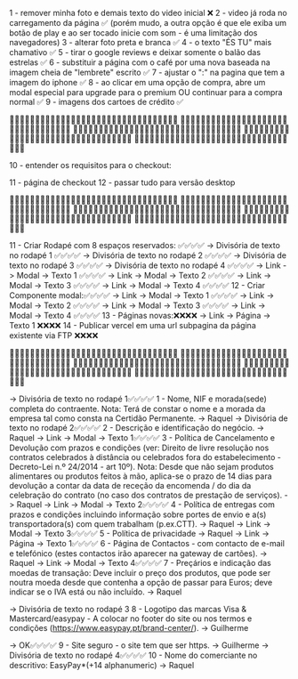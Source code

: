 
1 - remover minha foto e demais texto do video inicial ❌
2 - video já roda no carregamento da página ✅ (porém mudo, a outra opção é que ele exiba um botão de play e ao ser tocado inicie com som - é uma limitação dos navegadores)
3 - alterar foto preta e branca ✅
4 - o texto "ÉS TU" mais chamativo ✅
5 - tirar o google reviews e deixar somente o balão das estrelas ✅
6 - substituir a página com o café por uma nova baseada na imagem cheia de "lembrete" escrito ✅
7 - ajustar o ":" na pagina que tem a imagem do iphone ✅
8 - ao clicar em uma opção de compra, abre um modal especial para upgrade para o premium OU continuar para a compra normal ✅
9 - imagens dos cartoes de crédito ✅

👾👾👾👾👾👾👾👾👾👾👾👾👾👾👾👾👾👾👾👾👾👾👾👾👾👾👾👾👾👾👾👾👾
👾👾👾👾👾👾👾👾👾👾👾👾👾👾👾👾👾👾👾👾👾👾👾👾👾👾👾👾👾👾👾👾👾
👾👾👾👾👾👾👾👾👾👾👾👾👾👾👾👾👾👾👾👾👾👾👾👾👾👾👾👾👾👾👾👾👾
👾👾👾👾👾👾👾👾👾👾👾👾👾👾👾👾👾👾👾👾👾👾👾👾👾👾👾👾👾👾👾👾👾
👾👾👾👾👾👾👾👾👾👾👾👾👾👾👾👾👾👾👾👾👾👾👾👾👾👾👾👾👾👾👾👾👾

10 - entender os requisitos para o checkout:




11 - página de checkout
12 - passar tudo para versão desktop

👾👾👾👾👾👾👾👾👾👾👾👾👾👾👾👾👾👾👾👾👾👾👾👾👾👾👾👾👾👾👾👾👾
👾👾👾👾👾👾👾👾👾👾👾👾👾👾👾👾👾👾👾👾👾👾👾👾👾👾👾👾👾👾👾👾👾
👾👾👾👾👾👾👾👾👾👾👾👾👾👾👾👾👾👾👾👾👾👾👾👾👾👾👾👾👾👾👾👾👾
👾👾👾👾👾👾👾👾👾👾👾👾👾👾👾👾👾👾👾👾👾👾👾👾👾👾👾👾👾👾👾👾👾
👾👾👾👾👾👾👾👾👾👾👾👾👾👾👾👾👾👾👾👾👾👾👾👾👾👾👾👾👾👾👾👾👾

11 - Criar Rodapé com 8 espaços reservados: ✅✅✅✅
-> Divisória de texto no rodapé 1 ✅✅✅✅
-> Divisória de texto no rodapé 2 ✅✅✅✅
-> Divisória de texto no rodapé 3 ✅✅✅✅
-> Divisória de texto no rodapé 4 ✅✅✅✅
-> Link -> Modal -> Texto 1 ✅✅✅✅
-> Link -> Modal -> Texto 2 ✅✅✅✅
-> Link -> Modal -> Texto 3 ✅✅✅✅
-> Link -> Modal -> Texto 4 ✅✅✅✅
12 - Criar Componente modal:✅✅✅✅
-> Link -> Modal -> Texto 1 ✅✅✅✅
-> Link -> Modal -> Texto 2 ✅✅✅✅
-> Link -> Modal -> Texto 3 ✅✅✅✅
-> Link -> Modal -> Texto 4 ✅✅✅✅
13 - Páginas novas:❌❌❌❌
-> Link -> Página -> Texto 1 ❌❌❌❌
14 - Publicar vercel em uma url subpagina da página existente via FTP ❌❌❌❌

👾👾👾👾👾👾👾👾👾👾👾👾👾👾👾👾👾👾👾👾👾👾👾👾👾👾👾👾👾👾👾👾👾
👾👾👾👾👾👾👾👾👾👾👾👾👾👾👾👾👾👾👾👾👾👾👾👾👾👾👾👾👾👾👾👾👾
👾👾👾👾👾👾👾👾👾👾👾👾👾👾👾👾👾👾👾👾👾👾👾👾👾👾👾👾👾👾👾👾👾
👾👾👾👾👾👾👾👾👾👾👾👾👾👾👾👾👾👾👾👾👾👾👾👾👾👾👾👾👾👾👾👾👾
👾👾👾👾👾👾👾👾👾👾👾👾👾👾👾👾👾👾👾👾👾👾👾👾👾👾👾👾👾👾👾👾👾

-> Divisória de texto no rodapé 1✅✅✅✅
1 - Nome, NIF e morada(sede) completa do contraente. Nota: Terá de constar o nome e a morada da empresa tal como consta na Certidão Permanente.
-> Raquel
-> Divisória de texto no rodapé 2✅✅✅✅
2 - Descrição e identificação do negócio.
-> Raquel
-> Link -> Modal -> Texto 1✅✅✅✅
3 - Política de Cancelamento e Devolução com prazos e condições (ver: Direito de livre resolução nos contratos celebrados à distância ou celebrados fora do estabelecimento - Decreto-Lei n.º 24/2014 - art 10º). Nota: Desde que não sejam produtos alimentares ou produtos feitos à mão, aplica-se o prazo de 14 dias para devolução a contar da data de receção da encomenda / do dia da celebração do contrato (no caso dos contratos de prestação de serviços).
-> Raquel
-> Link -> Modal -> Texto 2✅✅✅✅
4 - Política de entregas com prazos e condições incluindo informação sobre portes de envio e a(s) transportadora(s) com quem trabalham (p.ex.CTT).
-> Raquel
-> Link -> Modal -> Texto 3✅✅✅✅
5 - Política de privacidade
-> Raquel
-> Link -> Página -> Texto 1✅✅✅✅
6 - Página de Contactos - com contacto de e-mail e telefónico (estes contactos irão aparecer na gateway de cartões).
-> Raquel
-> Link -> Modal -> Texto 4✅✅✅✅
7 - Preçários e indicação das moedas de transação: Deve incluir o preço dos produtos, que pode ser noutra moeda desde que contenha a opção de passar para Euros; deve indicar se o IVA está ou não incluído.
-> Raquel

-> Divisória de texto no rodapé 3
8 - Logotipo das marcas Visa & Mastercard/easypay - A colocar no footer do site ou nos termos e condições (https://www.easypay.pt/brand-center/).
-> Guilherme

-> OK✅✅✅✅
9 - Site seguro - o site tem que ser https.
-> Guilherme
-> Divisória de texto no rodapé 4✅✅✅✅
10 - Nome do comerciante no descritivo: EasyPay*(+14 alphanumeric)
-> Raquel
